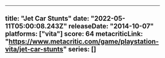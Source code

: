 
---
title: "Jet Car Stunts"
date: "2022-05-11T05:00:08.243Z"
releaseDate: "2014-10-07"
platforms: ["vita"]
score: 64
metacriticLink: "https://www.metacritic.com/game/playstation-vita/jet-car-stunts"
series: []
---
